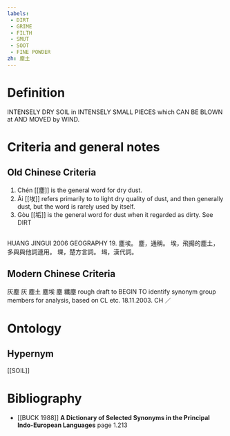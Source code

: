 ```yaml
---
labels: 
 - DIRT
 - GRIME
 - FILTH
 - SMUT
 - SOOT
 - FINE POWDER
zh: 塵土
---
```


# Definition
INTENSELY DRY SOIL in INTENSELY SMALL PIECES which CAN BE BLOWN at AND MOVED by WIND.
# Criteria and general notes
## Old Chinese Criteria
1. Chén [[塵]] is the general word for dry dust.
2. Āi [[埃]] refers primarily to to light dry quality of dust, and then generally dust, but the word is rarely used by itself.
3. Gòu [[垢]] is the general word for dust when it regarded as dirty. See DIRT
## 
HUANG JINGUI 2006
GEOGRAPHY 19. 塵埃。
塵，通稱。
埃，飛揚的塵土，多與與他詞連用。
堁，楚方言詞。
堨，漢代詞。
## Modern Chinese Criteria
灰塵
灰
塵土
塵埃
塵
纖塵
rough draft to BEGIN TO identify synonym group members for analysis, based on CL etc. 18.11.2003. CH ／
# Ontology

## Hypernym
[[SOIL]]
# Bibliography
- [[BUCK 1988]]
**A Dictionary of Selected Synonyms in the Principal Indo-European Languages** page 1.213
